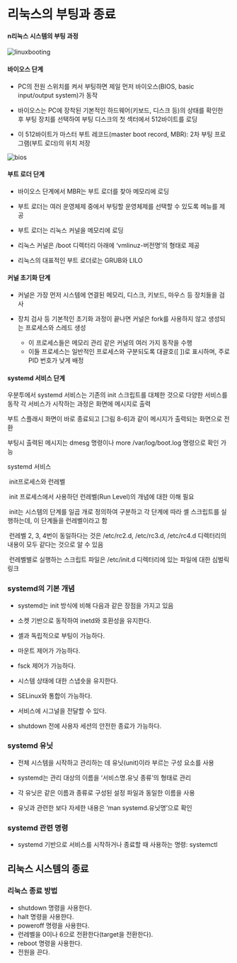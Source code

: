 # **리눅스의** **부팅과 종료**

#### n**리눅스** **시스템의** **부팅 과정**

![linuxbooting](https://user-images.githubusercontent.com/50945713/62909550-fba3ed80-bdb7-11e9-8de5-2cb63b8cd8e7.png)



#### **바이오스** **단계**

- PC의 전원 스위치를 켜서 부팅하면 제일 먼저 바이오스(BIOS, basic input/output system)가 동작

- 바이오스는 PC에 장착된 기본적인 하드웨어(키보드, 디스크 등)의 상태를 확인한 후 부팅 장치를 선택하여 부팅 디스크의 첫 섹터에서 512바이트를 로딩

- 이 512바이트가 마스터 부트 레코드(master boot record, MBR): 2차 부팅 프로그램(부트 로더)의 위치 저장

![bios](https://user-images.githubusercontent.com/50945713/62909623-4291e300-bdb8-11e9-93c4-89437fb28e20.png)



#### 부트 로더 단계

- 바이오스 단계에서 MBR는 부트 로더를 찾아 메모리에 로딩

- 부트 로더는 여러 운영체제 중에서 부팅할 운영체제를 선택할 수 있도록 메뉴를 제공

- 부트 로더는 리눅스 커널을 메모리에 로딩

- 리눅스 커널은 /boot 디렉터리 아래에 ‘vmlinuz-버전명’의 형태로 제공

- 리눅스의 대표적인 부트 로더로는 GRUB와 LILO

  

#### 커널 초기화 단계
- 커널은 가장 먼저 시스템에 연결된 메모리, 디스크, 키보드, 마우스 등 장치들을 검사

- 장치 검사 등 기본적인 초기화 과정이 끝나면 커널은 fork를 사용하지 않고 생성되는 프로세스와 스레드 생성
  - 이 프로세스들은 메모리 관리 같은 커널의 여러 가지 동작을 수행
  - 이들 프로세스는 일반적인 프로세스와 구분되도록 대괄호([ ])로 표시하며, 주로 PID 번호가 낮게 배정

#### systemd 서비스 단계

우분투에서 systemd 서비스는 기존의 init 스크립트를 대체한 것으로 다양한 서비스를 동작
각 서비스가 시작하는 과정은 화면에 메시지로 출력


부트 스플래시 화면이 바로 종료되고 [그림 8-6]과 같이 메시지가 출력되는 화면으로 전환

부팅시 출력된 메시지는 dmesg 명령이나 more /var/log/boot.log
명령으로 확인 가능



systemd 서비스

​	init프로세스와 런레벨

​		init 프로세스에서 사용하던 런레벨(Run Level)의 개념에 대한 이해 필요

​		init는 시스템의 단계를 일곱 개로 정의하여 구분하고 각 단계에 따라 셸 스크립트를 실행하는데, 이 단계들을 런레벨이라고 함

​		런레벨 2, 3, 4번이 동일하다는 것은 /etc/rc2.d, /etc/rc3.d, /etc/rc4.d 디렉터리의 내용이 모두 같다는 것으로 알 수 있음

​		런레벨별로 실행하는 스크립트 파일은 /etc/init.d 디렉터리에 있는 파일에 대한 심벌릭 링크

### systemd의 기본 개념	

- systemd는 init 방식에 비해 다음과 같은 장점을 가지고 있음
- 소켓 기반으로 동작하여 inetd와 호환성을 유지한다.

- 셸과 독립적으로 부팅이 가능하다.

- 마운트 제어가 가능하다.

- fsck 제어가 가능하다.

- 시스템 상태에 대한 스냅숏을 유지한다.

- SELinux와 통합이 가능하다.

- 서비스에 시그널을 전달할 수 있다.

- shutdown 전에 사용자 세션의 안전한 종료가 가능하다.

### systemd 유닛
- 전체 시스템을 시작하고 관리하는 데 유닛(unit)이라 부르는 구성 요소를 사용

- systemd는 관리 대상의 이름을 ‘서비스명.유닛 종류’의 형태로 관리

- 각 유닛은 같은 이름과 종류로 구성된 설정 파일과 동일한 이름을 사용

- 유닛과 관련한 보다 자세한 내용은 ‘man systemd.유닛명’으로 확인

### systemd 관련 명령

- systemd 기반으로 서비스를 시작하거나 종료할 때 사용하는 명령: systemctl

## 리눅스 시스템의 종료

### 리눅스 종료 방법

- shutdown 명령을 사용한다.
- halt 명령을 사용한다.
- poweroff 명령을 사용한다.
- 런레벨을 0이나 6으로 전환한다(target을 전환한다).
- reboot 명령을 사용한다.
- 전원을 끈다.







